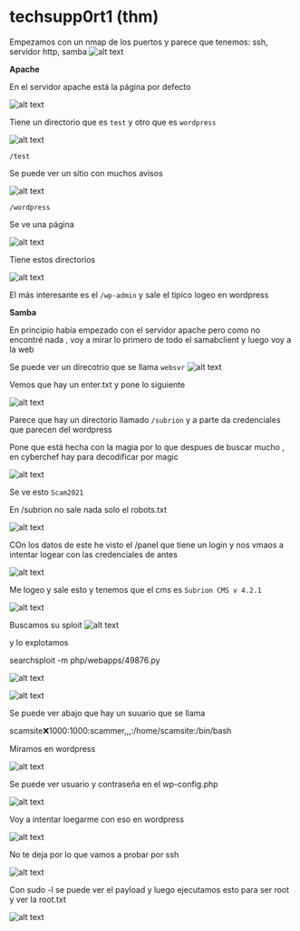 # techsupp0rt1 (thm)

Empezamos con un nmap de los puertos y parece que tenemos: ssh, servidor http, samba
![alt text](image.png)



**Apache**

En el servidor apache está la página por defecto 

![alt text](image-1.png)

Tiene un directorio que es `test` y otro que es `wordpress`

![alt text](image-2.png)

`/test`

Se puede ver un sitio con muchos avisos 

![alt text](image-3.png)

`/wordpress`

Se ve una página 

![alt text](image-5.png)

Tiene estos directorios

![alt text](image-4.png)

El más interesante es el `/wp-admin` y sale el tipico logeo en wordpress

**Samba**

En principio había empezado con el servidor apache pero como no encontré nada , voy a mirar lo primero de todo el samabclient y luego voy a la web

Se puede ver un direcotrio que se llama `websvr`
![alt text](image-7.png)

Vemos que hay un enter.txt y pone lo siguiente

![alt text](image-6.png)

Parece que hay un directorio llamado `/subrion` y a parte da credenciales que parecen del wordpress

Pone que está hecha con la magia por lo que despues de buscar mucho , en cyberchef hay para decodificar por magic 

![alt text](image-8.png)

Se ve esto `Scam2021`

En /subrion no sale nada solo el robots.txt

![alt text](image-9.png)

COn los datos de este he visto el /panel que tiene un login y nos vmaos a intentar logear con las credenciales de antes

![alt text](image-10.png)

Me logeo y sale esto y tenemos que el cms es `Subrion CMS v 4.2.1`

![alt text](image-11.png)

Buscamos su sploit
![alt text](image-12.png)

y lo explotamos

searchsploit -m php/webapps/49876.py

![alt text](image-14.png)

![alt text](image-13.png)

Se puede ver abajo que hay un suuario que se llama 

scamsite:x:1000:1000:scammer,,,:/home/scamsite:/bin/bash

Miramos en wordpress 

![alt text](image-15.png)

Se puede ver usuario y contraseña en el wp-config.php

![alt text](image-16.png)

Voy a intentar loegarme con eso en wordpress

![alt text](image-17.png)

No te deja por lo que vamos a probar por ssh

![alt text](image-18.png)

Con sudo -l se puede ver el payload y luego ejecutamos esto para ser root y ver la root.txt 

![alt text](image-19.png)